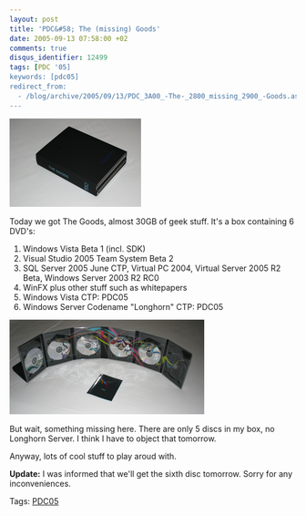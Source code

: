 ```yaml
---
layout: post
title: 'PDC&#58; The (missing) Goods'
date: 2005-09-13 07:58:00 +02
comments: true
disqus_identifier: 12499
tags: [PDC '05]
keywords: [pdc05]
redirect_from:
  - /blog/archive/2005/09/13/PDC_3A00_-The-_2800_missing_2900_-Goods.aspx
---
```


![PDC Goods](/files/archive/IMG_0602.png)

Today we got The Goods, almost 30GB of geek stuff. It's a box containing 6 DVD's:

1.  Windows Vista Beta 1 (incl. SDK)
2.  Visual Studio 2005 Team System Beta 2
3.  SQL Server 2005 June CTP, Virtual PC 2004, Virtual Server 2005 R2 Beta, Windows Server 2003 R2 RC0
4.  WinFX plus other stuff such as whitepapers
5.  Windows Vista CTP: PDC05
6.  Windows Server Codename "Longhorn" CTP: PDC05

![PDC Goods opened](/files/archive/IMG_0601.png)

But wait, something missing here. There are only 5 discs in my box, no Longhorn Server. I think I have to object that tomorrow.

Anyway, lots of cool stuff to play aroud with.

**Update:** I was informed that we'll get the sixth disc tomorrow. Sorry for any inconveniences.

Tags: [PDC05](http://channel9.msdn.com/tags/pdc05)

